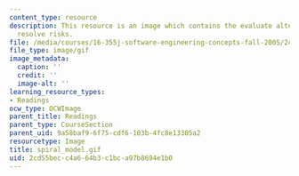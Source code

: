 ```yaml
---
content_type: resource
description: This resource is an image which contains the evaluate alternatives identify
  resolve risks.
file: /media/courses/16-355j-software-engineering-concepts-fall-2005/2cd55becc4a664b3c1bca97b8694e1b0_spiral_model.gif
file_type: image/gif
image_metadata:
  caption: ''
  credit: ''
  image-alt: ''
learning_resource_types:
- Readings
ocw_type: OCWImage
parent_title: Readings
parent_type: CourseSection
parent_uid: 9a58baf9-6f75-cdf6-103b-4fc8e13305a2
resourcetype: Image
title: spiral_model.gif
uid: 2cd55bec-c4a6-64b3-c1bc-a97b8694e1b0
---
```

